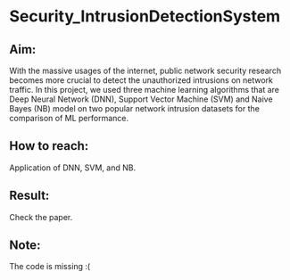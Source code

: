 # Security_IntrusionDetectionSystem

## Aim:
With the massive usages of the internet, public network security research becomes more crucial to detect the unauthorized intrusions on network traffic. In this project, we used three machine learning algorithms that are Deep Neural Network (DNN), Support Vector Machine (SVM) and Naive Bayes (NB) model on two popular network intrusion datasets for the comparison of ML performance.

## How to reach:
Application of DNN, SVM, and NB.

## Result:
Check the paper.

## Note:
The code is missing :(
